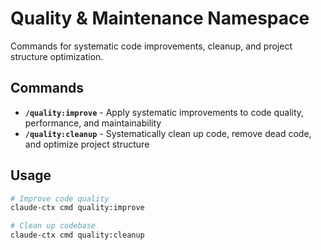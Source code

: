 # Quality & Maintenance Namespace

Commands for systematic code improvements, cleanup, and project structure optimization.

## Commands

- **`/quality:improve`** - Apply systematic improvements to code quality, performance, and maintainability
- **`/quality:cleanup`** - Systematically clean up code, remove dead code, and optimize project structure

## Usage

```bash
# Improve code quality
claude-ctx cmd quality:improve

# Clean up codebase
claude-ctx cmd quality:cleanup
```